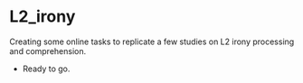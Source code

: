 # L2_irony
 
Creating some online tasks to replicate a few studies on L2 irony processing and comprehension. 


- Ready to go.
